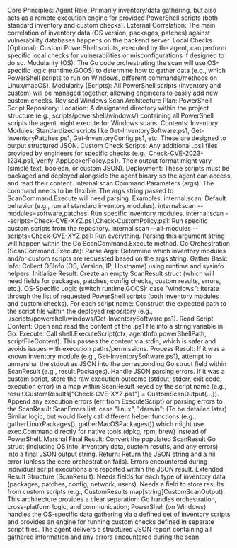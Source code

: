 Core Principles:
Agent Role: Primarily inventory/data gathering, but also acts as a remote execution engine for provided PowerShell scripts (both standard inventory and custom checks).
External Correlation: The main correlation of inventory data (OS version, packages, patches) against vulnerability databases happens on the backend server.
Local Checks (Optional): Custom PowerShell scripts, executed by the agent, can perform specific local checks for vulnerabilities or misconfigurations if designed to do so.
Modularity (OS): The Go code orchestrating the scan will use OS-specific logic (runtime.GOOS) to determine how to gather data (e.g., which PowerShell scripts to run on Windows, different commands/methods on Linux/macOS).
Modularity (Scripts): All PowerShell scripts (inventory and custom) will be managed together, allowing engineers to easily add new custom checks.
Revised Windows Scan Architecture Plan:
PowerShell Script Repository:
Location: A designated directory within the project structure (e.g., scripts/powershell/windows/) containing all PowerShell scripts the agent might execute for Windows scans.
Contents:
Inventory Modules: Standardized scripts like Get-InventorySoftware.ps1, Get-InventoryPatches.ps1, Get-InventoryConfig.ps1, etc. These are designed to output structured JSON.
Custom Check Scripts: Any additional .ps1 files provided by engineers for specific checks (e.g., Check-CVE-2023-1234.ps1, Verify-AppLockerPolicy.ps1). Their output format might vary (simple text, boolean, or custom JSON).
Deployment: These scripts must be packaged and deployed alongside the agent binary so the agent can access and read their content.
internal:scan Command Parameters (args):
The command needs to be flexible. The args string passed to ScanCommand.Execute will need parsing. Examples:
internal:scan: Default behavior (e.g., run all standard inventory modules).
internal:scan --modules=software,patches: Run specific inventory modules.
internal:scan --scripts=Check-CVE-XYZ.ps1,Check-CustomPolicy.ps1: Run specific custom scripts from the repository.
internal:scan --all-modules --scripts=Check-CVE-XYZ.ps1: Run everything.
Parsing this argument string will happen within the Go ScanCommand.Execute method.
Go Orchestration (ScanCommand.Execute):
Parse Args: Determine which inventory modules and/or custom scripts are requested based on the args string.
Gather Basic Info: Collect OSInfo (OS, Version, IP, Hostname) using runtime and sysinfo helpers.
Initialize Result: Create an empty ScanResult struct (which will need fields for packages, patches, config checks, custom results, errors, etc.).
OS-Specific Logic (switch runtime.GOOS):
case "windows":
Iterate through the list of requested PowerShell scripts (both inventory modules and custom checks).
For each script name:
Construct the expected path to the script file within the deployed repository (e.g., ./scripts/powershell/windows/Get-InventorySoftware.ps1).
Read Script Content: Open and read the content of the .ps1 file into a string variable in Go.
Execute: Call shell.ExecuteScript(ctx, agentInfo.powerShellPath, scriptFileContent). This passes the content via stdin, which is safer and avoids issues with execution paths/permissions.
Process Result:
If it was a known inventory module (e.g., Get-InventorySoftware.ps1), attempt to unmarshal the stdout as JSON into the corresponding Go struct field within ScanResult (e.g., result.Packages). Handle JSON parsing errors.
If it was a custom script, store the raw execution outcome (stdout, stderr, exit code, execution error) in a map within ScanResult keyed by the script name (e.g., result.CustomResults["Check-CVE-XYZ.ps1"] = CustomScanOutput{...}).
Append any execution errors (err from ExecuteScript) or parsing errors to the ScanResult.ScanErrors list.
case "linux", "darwin": (To be detailed later)
Similar logic, but would likely call different helper functions (e.g., gatherLinuxPackages(), gatherMacOSPackages()) which might use exec.Command directly for native tools (dpkg, rpm, brew) instead of PowerShell.
Marshal Final Result: Convert the populated ScanResult Go struct (including OS info, inventory data, custom results, and any errors) into a final JSON output string.
Return: Return the JSON string and a nil error (unless the core orchestration fails). Errors encountered during individual script executions are reported within the JSON result.
Extended Result Structure (ScanResult):
Needs fields for each type of inventory data (packages, patches, config, network, users).
Needs a field to store results from custom scripts (e.g., CustomResults map[string]CustomScanOutput).
This architecture provides a clear separation: Go handles orchestration, cross-platform logic, and communication; PowerShell (on Windows) handles the OS-specific data gathering via a defined set of inventory scripts and provides an engine for running custom checks defined in separate script files. The agent delivers a structured JSON report containing all gathered information and any errors encountered during the scan.
